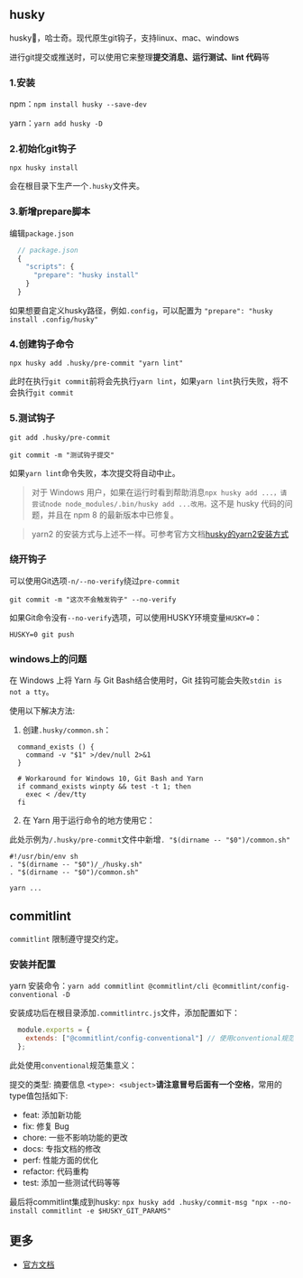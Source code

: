 ## husky

husky🐶，哈士奇。现代原生git钩子，支持linux、mac、windows

进行git提交或推送时，可以使用它来整理**提交消息、运行测试、lint 代码**等

### 1.安装

npm：`npm install husky --save-dev`

yarn：`yarn add husky -D`

### 2.初始化git钩子

`npx husky install`

会在根目录下生产一个`.husky`文件夹。

### 3.新增prepare脚本

编辑`package.json`

```js
  // package.json
  {
    "scripts": {
      "prepare": "husky install"
    }
  }
```
如果想要自定义husky路径，例如`.config`，可以配置为 `"prepare": "husky install .config/husky"`

### 4.创建钩子命令

`npx husky add .husky/pre-commit "yarn lint"`

此时在执行`git commit`前将会先执行`yarn lint`，如果`yarn lint`执行失败，将不会执行`git commit`

### 5.测试钩子

`git add .husky/pre-commit`

`git commit -m "测试钩子提交"`

如果`yarn lint`命令失败，本次提交将自动中止。

> 对于 Windows 用户，如果在运行时看到帮助消息`npx husky add ...，请尝试node node_modules/.bin/husky add ...改用。`这不是 husky 代码的问题，并且在 npm 8 的最新版本中已修复。

> yarn2 的安装方式与上述不一样。可参考官方文档[husky的yarn2安装方式](https://typicode.github.io/husky/#/?id=yarn-2)

### 绕开钩子

可以使用Git选项`-n/--no-verify`绕过`pre-commit`

`git commit -m "这次不会触发钩子" --no-verify`

如果Git命令没有`--no-verify`选项，可以使用HUSKY环境变量`HUSKY=0`：

`HUSKY=0 git push`

### windows上的问题

在 Windows 上将 Yarn 与 Git Bash结合使用时，Git 挂钩可能会失败`stdin is not a tty`。

使用以下解决方法:

1. 创建`.husky/common.sh`：
  
```shell
  command_exists () {
    command -v "$1" >/dev/null 2>&1
  }

  # Workaround for Windows 10, Git Bash and Yarn
  if command_exists winpty && test -t 1; then
    exec < /dev/tty
  fi
```

2. 在 Yarn 用于运行命令的地方使用它：

此处示例为`/.husky/pre-commit`文件中新增`. "$(dirname -- "$0")/common.sh"`

```shell
#!/usr/bin/env sh
. "$(dirname -- "$0")/_/husky.sh"
. "$(dirname -- "$0")/common.sh"

yarn ...
```

## commitlint

`commitlint` 限制遵守提交约定。

### 安装并配置

yarn 安装命令：`yarn add commitlint @commitlint/cli @commitlint/config-conventional -D`


安装成功后在根目录添加`.commitlintrc.js`文件，添加配置如下：

```js
  module.exports = {
    extends: ["@commitlint/config-conventional"] // 使用conventional规范集
  }; 
```

此处使用`conventional`规范集意义：

提交的类型: 摘要信息 `<type>: <subject>`**请注意冒号后面有一个空格**，常用的type值包括如下:
  *  feat: 添加新功能
  *  fix: 修复 Bug
  *  chore: 一些不影响功能的更改
  *  docs: 专指文档的修改
  *  perf: 性能方面的优化
  *  refactor: 代码重构
  *  test: 添加一些测试代码等等

最后将commitlint集成到husky: `npx husky add .husky/commit-msg "npx --no-install commitlint -e $HUSKY_GIT_PARAMS"`

## 更多

* [官方文档](https://typicode.github.io/husky/)